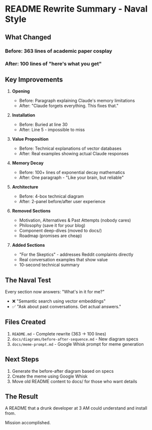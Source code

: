 # README Rewrite Summary - Naval Style

## What Changed

### Before: 363 lines of academic paper cosplay
### After: 100 lines of "here's what you get"

## Key Improvements

1. **Opening** 
   - Before: Paragraph explaining Claude's memory limitations
   - After: "Claude forgets everything. This fixes that."

2. **Installation**
   - Before: Buried at line 30
   - After: Line 5 - impossible to miss

3. **Value Proposition**
   - Before: Technical explanations of vector databases
   - After: Real examples showing actual Claude responses

4. **Memory Decay**
   - Before: 100+ lines of exponential decay mathematics
   - After: One paragraph - "Like your brain, but reliable"

5. **Architecture**
   - Before: 4-box technical diagram
   - After: 2-panel before/after user experience

6. **Removed Sections**
   - Motivation, Alternatives & Past Attempts (nobody cares)
   - Philosophy (save it for your blog)
   - Component deep-dives (moved to docs/)
   - Roadmap (promises are cheap)

7. **Added Sections**
   - "For the Skeptics" - addresses Reddit complaints directly
   - Real conversation examples that show value
   - 10-second technical summary

## The Naval Test

Every section now answers: "What's in it for me?"

- ❌ "Semantic search using vector embeddings"
- ✅ "Ask about past conversations. Get actual answers."

## Files Created

1. `README.md` - Complete rewrite (363 → 100 lines)
2. `docs/diagrams/before-after-sequence.md` - New diagram specs
3. `docs/meme-prompt.md` - Google Whisk prompt for meme generation

## Next Steps

1. Generate the before-after diagram based on specs
2. Create the meme using Google Whisk
3. Move old README content to docs/ for those who want details

## The Result

A README that a drunk developer at 3 AM could understand and install from.

Mission accomplished.